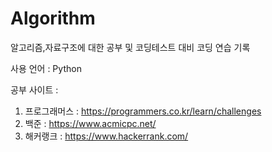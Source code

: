 # Algorithm

알고리즘,자료구조에 대한 공부 및 코딩테스트 대비 코딩 연습 기록

사용 언어 : Python

공부 사이트 :
1) 프로그래머스 : https://programmers.co.kr/learn/challenges
2) 백준 : https://www.acmicpc.net/
3) 해커랭크 : https://www.hackerrank.com/

